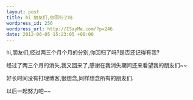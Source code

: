 ```yaml
--- 
layout: post
title: hi 朋友们,你回归了吗
wordpress_id: 256
wordpress_url: http://ISayMe.com/?p=246
date: 2012-06-05 15:23:05 +08:00
---
```

hi,朋友们,经过两三个月个月的分别,你回归了吗?是否还记得有我?

经过了两三个月的消失,我又回来了,感谢在我消失期间还来看望我的朋友们~~

好长时间没有打理博客,很想念,同样想念所有的朋友们.

以后一起努力吧~~
